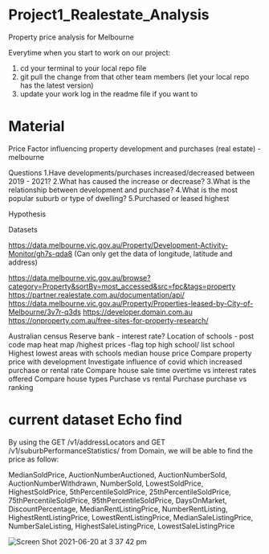 # Project1_Realestate_Analysis
Property price analysis for Melbourne


Everytime when you start to work on our project:

1. cd your terminal to your local repo file
2. git pull the change from that other team members (let your local repo has the latest version)
3. update your work log in the readme file if you want to 




# Material

Price Factor influencing property development and purchases (real estate) - melbourne
 
Questions
1.Have developments/purchases increased/decreased between 2019 - 2021? 
2.What has caused the increase or decrease?
3.What is the relationship between development and purchase?
4.What is the most popular suburb or type of dwelling?
5.Purchased or leased highest
 
Hypothesis


Datasets

https://data.melbourne.vic.gov.au/Property/Development-Activity-Monitor/gh7s-qda8
(Can only get the data of longitude, latitude and address)

https://data.melbourne.vic.gov.au/browse?category=Property&sortBy=most_accessed&src=fpc&tags=property
https://partner.realestate.com.au/documentation/api/
https://data.melbourne.vic.gov.au/Property/Properties-leased-by-City-of-Melbourne/3v7r-q3ds
https://developer.domain.com.au
https://onproperty.com.au/free-sites-for-property-research/


Australian census
Reserve bank - interest rate?
Location of schools -
 post code map
 heat map /highest prices -flag top high school/ list school
Highest lowest areas with schools median house price
Compare property price with development
Investigate influence of covid which increased purchase or rental rate
Compare house sale time overtime vs interest rates offered
Compare house types
Purchase vs rental
Purchase purchase vs ranking


# current dataset Echo find
By using the GET /v1/addressLocators and GET /v1/suburbPerformanceStatistics/ from Domain, we will be able to find the price as follow:

MedianSoldPrice, AuctionNumberAuctioned, AuctionNumberSold, AuctionNumberWithdrawn, NumberSold, LowestSoldPrice, HighestSoldPrice, 5thPercentileSoldPrice, 25thPercentileSoldPrice, 75thPercentileSoldPrice, 95thPercentileSoldPrice, DaysOnMarket, DiscountPercentage, MedianRentListingPrice, NumberRentListing, HighestRentListingPrice, LowestRentListingPrice, MedianSaleListingPrice, NumberSaleListing, HighestSaleListingPrice, LowestSaleListingPrice

![Screen Shot 2021-06-20 at 3 37 42 pm](https://user-images.githubusercontent.com/75764401/122663398-838d8680-d1dd-11eb-944a-75ec6944c2be.png)


